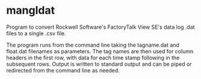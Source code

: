 # mangldat
Program to convert Rockwell Software's FactoryTalk View SE's data log .dat files to a single .csv file.

The program runs from the command line taking the tagname.dat and float.dat filenames as parameters. The
tag names are then used for column headers in the first row, with data for each time stamp following in the
subsequent rows. Output is written to standard output and can be piped or redirected from the command line 
as needed.
